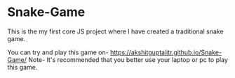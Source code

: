 # Snake-Game
This is the my first core JS project where I have created a traditional snake game. 

You can try and play this game on- https://akshitguptaiitr.github.io/Snake-Game/
Note- It's recommended that you better use your laptop or pc to play this game.
